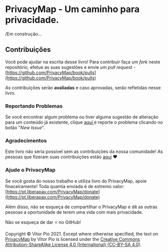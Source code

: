 # PrivacyMap - Um caminho para privacidade.

/Em construção...



## Contribuições

Você pode ajudar na escrita desse livro! Para contribuir faça um _fork_ neste repositório, efetue as suas sugestões e envie um _pull request_ - [https://github.com/PrivacyMap/book/pulls](https://github.com/PrivacyMap/book/pulls)

As contribuições serão **avaliadas** e caso aprovadas, serão refletidas nesse livro. 

### Reportando Problemas

Se você encontrar algum problema ou tiver alguma sugestão de alteração para um conteúdo já existente, clique [aqui ](https://github.com/PrivacyMap/book/issues)e reporte o problema clicando no botão "_New Issue_".

### Agradecimentos

Este livro não seria possível sem as contribuições da nossa comunidade! As pessoas que fizeram suas contribuições estão [aqui](https://github.com/PrivacyMap/book/graphs/contributors) ❤️

### Ajude o PrivacyMap

Se você gosta do nosso trabalho e utiliza livro do PrivacyMap, apoie finaceiramente! Toda quantia enviada é de extremo valor:[ ](https://liberapay.com/PrivacyMap/donate)[https://pt.liberapay.com/PrivacyMap/donate](https://pt.liberapay.com/PrivacyMap/donate)

Além disso, não se esqueça de compartilhar o PrivacyMap e dê as outras pessoas a oportunidade de terem uma vida com mais privacidade.

Não se esqueça de dar ⭐ no GitHub!



Copyright © Vitor Pio 2021. Except where otherwise specified, the text on [PrivacyMap](https://github.com/PrivacyMap/book) by Vitor Pio is licensed under the [Creative Commons Attribution-ShareAlike License 4.0 \(International\) \(CC-BY-SA 4.0\)](https://creativecommons.org/licenses/by-sa/4.0/).

